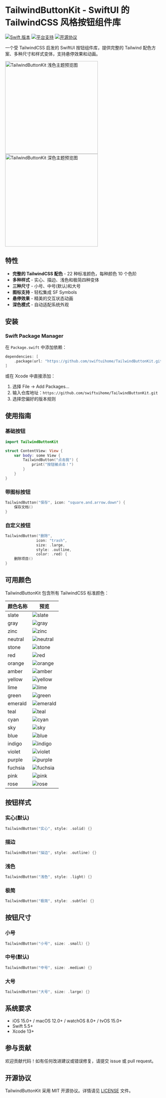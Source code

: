 # TailwindButtonKit - SwiftUI 的 TailwindCSS 风格按钮组件库

[![Swift 版本](https://img.shields.io/badge/Swift-5.5+-orange.svg)](https://swift.org)
[![平台支持](https://img.shields.io/badge/平台-iOS%20|%20macOS%20|%20watchOS%20|%20tvOS-blue.svg)](https://developer.apple.com)
[![开源协议](https://img.shields.io/badge/协议-MIT-lightgrey.svg)](https://opensource.org/licenses/MIT)

一个受 TailwindCSS 启发的 SwiftUI 按钮组件库，提供完整的 Tailwind 配色方案、多种尺寸和样式变体，支持悬停效果和动画。

<img src="light.jpeg" alt="TailwindButtonKit 浅色主题预览图" style="width:300px;" />

<img src="dark.jpeg" alt="TailwindButtonKit 深色主题预览图" style="width:300px;" />

## 特性

- **完整的 TailwindCSS 配色** - 22 种标准颜色，每种颜色 10 个色阶
- **多种样式** - 实心、描边、浅色和极简四种变体
- **三种尺寸** - 小号、中号(默认)和大号
- **图标支持** - 轻松集成 SF Symbols
- **悬停效果** - 精美的交互状态动画
- **深色模式** - 自动适配系统外观

## 安装

### Swift Package Manager

在 `Package.swift` 中添加依赖：

```swift
dependencies: [
    .package(url: "https://github.com/swiftuihome/TailwindButtonKit.git", from: "1.0.3")
]
```

或在 Xcode 中直接添加：
1. 选择 File → Add Packages...
2. 输入仓库地址：`https://github.com/swiftuihome/TailwindButtonKit.git`
3. 选择您偏好的版本规则

## 使用指南

### 基础按钮

```swift
import TailwindButtonKit

struct ContentView: View {
    var body: some View {
        TailwindButton("点击我") {
            print("按钮被点击！")
        }
    }
}
```

### 带图标按钮

```swift
TailwindButton("保存", icon: "square.and.arrow.down") {
    保存文档()
}
```

### 自定义按钮

```swift
TailwindButton("删除",
              icon: "trash",
              size: .large,
              style: .outline,
              color: .red) {
    删除项目()
}
```

## 可用颜色

TailwindButtonKit 包含所有 TailwindCSS 标准颜色：

| 颜色名称 | 预览 |
|------------|---------|
| slate | ![slate](https://placehold.co/30x30/64748B/64748B) |
| gray | ![gray](https://placehold.co/30x30/6B7280/6B7280) |
| zinc | ![zinc](https://placehold.co/30x30/71717A/71717A) |
| neutral | ![neutral](https://placehold.co/30x30/737373/737373) |
| stone | ![stone](https://placehold.co/30x30/78716C/78716C) |
| red | ![red](https://placehold.co/30x30/EF4444/EF4444) |
| orange | ![orange](https://placehold.co/30x30/F97316/F97316) |
| amber | ![amber](https://placehold.co/30x30/F59E0B/F59E0B) |
| yellow | ![yellow](https://placehold.co/30x30/EAB308/EAB308) |
| lime | ![lime](https://placehold.co/30x30/84CC16/84CC16) |
| green | ![green](https://placehold.co/30x30/22C55E/22C55E) |
| emerald | ![emerald](https://placehold.co/30x30/10B981/10B981) |
| teal | ![teal](https://placehold.co/30x30/14B8A6/14B8A6) |
| cyan | ![cyan](https://placehold.co/30x30/06B6D4/06B6D4) |
| sky | ![sky](https://placehold.co/30x30/0EA5E9/0EA5E9) |
| blue | ![blue](https://placehold.co/30x30/3B82F6/3B82F6) |
| indigo | ![indigo](https://placehold.co/30x30/6366F1/6366F1) |
| violet | ![violet](https://placehold.co/30x30/8B5CF6/8B5CF6) |
| purple | ![purple](https://placehold.co/30x30/A855F7/A855F7) |
| fuchsia | ![fuchsia](https://placehold.co/30x30/D946EF/D946EF) |
| pink | ![pink](https://placehold.co/30x30/EC4899/EC4899) |
| rose | ![rose](https://placehold.co/30x30/F43F5E/F43F5E) |

## 按钮样式

### 实心(默认)
```swift
TailwindButton("实心", style: .solid) {}
```

### 描边
```swift
TailwindButton("描边", style: .outline) {}
```

### 浅色
```swift
TailwindButton("浅色", style: .light) {}
```

### 极简
```swift
TailwindButton("极简", style: .subtle) {}
```

## 按钮尺寸

### 小号
```swift
TailwindButton("小号", size: .small) {}
```

### 中号(默认)
```swift
TailwindButton("中号", size: .medium) {}
```

### 大号
```swift
TailwindButton("大号", size: .large) {}
```

## 系统要求

- iOS 15.0+ / macOS 12.0+ / watchOS 8.0+ / tvOS 15.0+
- Swift 5.5+
- Xcode 13+

## 参与贡献

欢迎贡献代码！如有任何改进建议或错误修复，请提交 issue 或 pull request。

## 开源协议

TailwindButtonKit 采用 MIT 开源协议。详情请见 [LICENSE](LICENSE) 文件。
